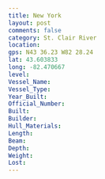 ```yaml
---
title: New York
layout: post
comments: false
category: St. Clair River
location:
gps: N43 36.23 W82 28.24
lat: 43.603833
long: -82.470667
level:
Vessel_Name:
Vessel_Type:
Year_Built:
Official_Number:
Built:
Builder:
Hull_Materials:
Length:
Beam:
Depth:
Weight:
Lost:
---
```

